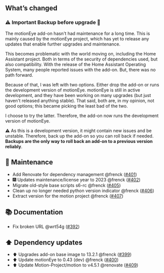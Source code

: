 ## What’s changed

### ⚠️ Important Backup before upgrade 🚨

The motionEye add-on hasn't had maintenance for a long time. This is mainly caused by the motionEye project, which has yet to release any updates that enable further upgrades and maintenance.

This becomes problematic with the world moving on, including the Home Assistant project. Both in terms of the security of dependencies used, but also compatibility. With the release of the Home Assistant Operating System, many people reported issues with the add-on. But, there was no path forward.

Because of that, I was left with two options. Either drop the add-on or runs the development version of motionEye. motionEye is still in active development, and they have been working on many upgrades (but just haven't released anything stable). That said, both are, in my opinion, not good options; this became picking the least bad of the two.

I choose to try the latter. Therefore, the add-on now runs the development version of motionEye.

⚠️ As this is a development version, it might contain new issues and be unstable. Therefore, back up the add-on so you can roll back if needed. **Backups are the only way to roll back an add-on to a previous version reliably**.

## 🧰 Maintenance

- Add Renovate for dependency management @frenck ([#401](https://github.com/hassio-addons/addon-motioneye/pull/401))
- 🎆 Updates maintenance/license year to 2023 @frenck ([#402](https://github.com/hassio-addons/addon-motioneye/pull/402))
- Migrate old-style base scripts s6-rc @frenck ([#405](https://github.com/hassio-addons/addon-motioneye/pull/405))
- Clean up no longer needed python version indicator @frenck ([#406](https://github.com/hassio-addons/addon-motioneye/pull/406))
- Extract version for the motion project @frenck ([#407](https://github.com/hassio-addons/addon-motioneye/pull/407))

## 📚 Documentation

- Fix broken URL @wrt54g ([#392](https://github.com/hassio-addons/addon-motioneye/pull/392))

## ⬆️ Dependency updates

- ⬆️ Upgrades add-on base image to 13.2.1 @frenck ([#399](https://github.com/hassio-addons/addon-motioneye/pull/399))
- ⬆️ Update motionEye to 0.43 (dev) @frenck ([#400](https://github.com/hassio-addons/addon-motioneye/pull/400))
- ⬆️ Update Motion-Project/motion to v4.5.1 @renovate ([#409](https://github.com/hassio-addons/addon-motioneye/pull/409))
